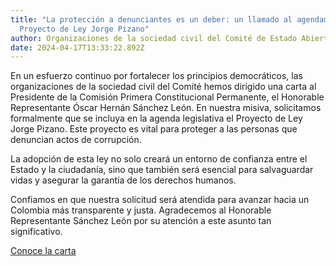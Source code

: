 ```yaml
---
title: "La protección a denunciantes es un deber: un llamado al agendamiento del
  Proyecto de Ley Jorge Pizano"
author: Organizaciones de la sociedad civil del Comité de Estado Abierto de Colombia
date: 2024-04-17T13:33:22.892Z
---
```

En un esfuerzo continuo por fortalecer los principios democráticos, las organizaciones de la sociedad civil del Comité hemos dirigido una carta al Presidente de la Comisión Primera Constitucional Permanente, el Honorable Representante Óscar Hernán Sánchez León.  En nuestra misiva, solicitamos formalmente que se incluya en la agenda legislativa el Proyecto de Ley Jorge Pizano. Este proyecto es vital para proteger a las personas que denuncian actos de corrupción.

La adopción de esta ley no solo creará un entorno de confianza entre el Estado y la ciudadanía, sino que también será esencial para salvaguardar vidas y asegurar la garantía de los derechos humanos.

Confiamos en que nuestra solicitud será atendida para avanzar hacia un Colombia más transparente y justa. Agradecemos al Honorable Representante Sánchez León por su atención a este asunto tan significativo.

[Conoce la carta](https://drive.google.com/file/d/1H08DgFRYS1rH30E3UEc73A8lllkdeszO/view)